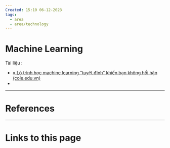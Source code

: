 ```yaml
---
Created: 15:10 06-12-2023
tags:
  - area
  - area/technology
---
```


# Machine Learning
Tài liệu : 
- [» Lộ trình học machine learning “tuyệt đỉnh” khiến bạn không hối hận (cole.edu.vn)](https://cole.edu.vn/lo-trinh-hoc-machine-learning/)
- 






--- 
# References



--- 
# Links to this page


